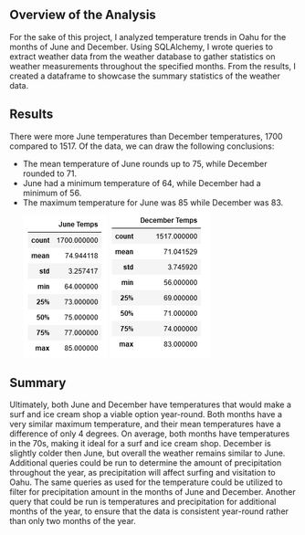 ## Overview of the Analysis
For the sake of this project, I analyzed temperature trends in Oahu for the months of June and December. Using SQLAlchemy, I wrote queries to extract weather data from the weather database to gather statistics on weather measurements throughout the specified months. From the results, I created a dataframe to showcase the summary statistics of the weather data. 

## Results
There were more June temperatures than December temperatures, 1700 compared to 1517. Of the data, we can draw the following conclusions:
- The mean temperature of June rounds up to 75, while December rounded to 71.
- June had a minimum temperature of 64, while December had a minimum of 56.
- The maximum temperature for June was 85 while December was 83.
![surfs_up/june temps.png](https://github.com/noorsami12/surfs_up/blob/6290a3e557a4e971cb1f4c3ade295a8aec1e39b2/june%20temps.png)
![surfs_up/dec temps.png](https://github.com/noorsami12/surfs_up/blob/6290a3e557a4e971cb1f4c3ade295a8aec1e39b2/dec%20temps.png)

## Summary
Ultimately, both June and December have temperatures that would make a surf and ice cream shop a viable option year-round. Both months have a very similar maximum temperature, and their mean temperatures have a difference of only 4 degrees. On average, both months have temperatures in the 70s, making it ideal for a surf and ice cream shop. December is slightly colder then June, but overall the weather remains similar to June. 
Additional queries could be run to determine the amount of precipitation throughout the year, as precipitation will affect surfing and visitation to Oahu. The same queries as used for the temperature could be utilized to filter for precipitation amount in the months of June and December. Another query that could be run is temperatures and precipitation for additional months of the year, to ensure that the data is consistent year-round rather than only two months of the year.
